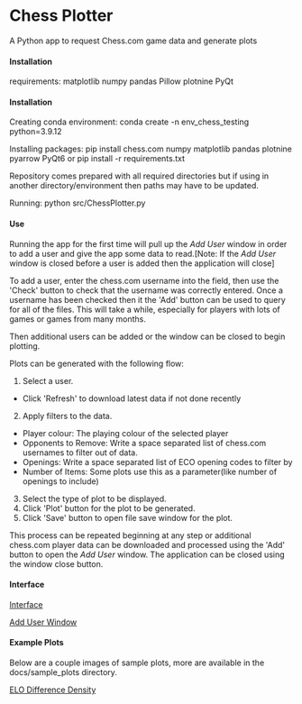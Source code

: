 # Chess Plotter
A Python app to request Chess.com game data and generate plots

#### Installation

requirements:
matplotlib
numpy
pandas
Pillow
plotnine
PyQt

#### Installation
Creating conda environment:
	conda create -n env_chess_testing python=3.9.12

Installing packages:
	pip install chess.com numpy matplotlib pandas plotnine pyarrow PyQt6 
or 
	pip install -r requirements.txt

Repository comes prepared with all required directories but if using in another directory/environment then paths may have to be updated.

Running:
	python src/ChessPlotter.py

#### Use
Running the app for the first time will pull up the _Add User_ window in order to add a user and give the app some data to read.[Note: If the _Add User_ window is closed before a user is added then the application will close]

To add a user, enter the chess.com username into the field, then use the 'Check' button to check that the username was correctly entered.  Once a username has been checked then it the 'Add' button can be used to query for all of the files.  This will take a while, especially for players with lots of games or games from many months.

Then additional users can be added or the window can be closed to begin plotting.

Plots can be generated with the following flow:
1. Select a user.
- Click 'Refresh' to download latest data if not done recently
2. Apply filters to the data.
- Player colour: The playing colour of the selected player
- Opponents to Remove: Write a space separated list of chess.com usernames to filter out of data.
- Openings: Write a space separated list of ECO opening codes to filter by
- Number of Items: Some plots use this as a parameter(like number of openings to include)
3. Select the type of plot to be displayed.
4. Click 'Plot' button for the plot to be generated.
5. Click 'Save' button to open file save window for the plot.

This process can be repeated beginning at any step or additional chess.com player data can be downloaded and processed using the 'Add' button to open the _Add User_ window.  The application can be closed using the window close button.

#### Interface
[Interface](docs/elo_difference_density)

[Add User Window](add_user_view)

#### Example Plots
Below are a couple images of sample plots, more are available in the docs/sample_plots directory.

[ELO Difference Density](docs/elo_difference_density)

